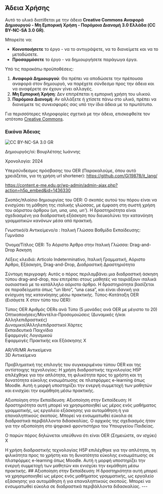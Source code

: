 ## Άδεια Χρήσης

Αυτό το υλικό διατίθεται με την άδεια **Creative Commons Αναφορά Δημιουργού - Μη Εμπορική Χρήση - Παρόμοια Διανομή 3.0 Ελλάδα (CC BY-NC-SA 3.0 GR)**.

Μπορείτε να:

- **Κοινοποιήσετε** το έργο - να το αντιγράψετε, να το διανείμετε και να το μεταδώσετε.
- **Προσαρμόσετε** το έργο - να δημιουργήσετε παράγωγα έργα.

Υπό τις παρακάτω προϋποθέσεις:

1. **Αναφορά Δημιουργού**: Θα πρέπει να αποδώσετε την πρέπουσα αναφορά στον δημιουργό, να παρέχετε σύνδεσμο προς την άδεια και να αναφέρετε αν έχουν γίνει αλλαγές. 
2. **Μη Εμπορική Χρήση**: Δεν επιτρέπεται η εμπορική χρήση του υλικού.
3. **Παρόμοια Διανομή**: Αν αλλάξετε ή χτίσετε πάνω στο υλικό, πρέπει να διανείμετε τις συνεισφορές σας υπό την ίδια άδεια με το πρωτότυπο.

Για περισσότερες πληροφορίες σχετικά με την άδεια, επισκεφθείτε τον ιστότοπο [Creative Commons](https://creativecommons.org/licenses/by-nc-sa/3.0/gr/).

### Εικόνα Άδειας

![CC BY-NC-SA 3.0 GR](https://licensebuttons.net/l/by-nc-sa/3.0/88x31.png)


Δημιουργός/οί:
Βουρλέτσης Ιωάννης

Χρονολογία:
2024

Υπερσύνδεσμος πρόσβασης του OER (Παρακαλούμε, όπου αυτό χρειάζεται, για τη χρήση url shortener):
https://github.com/Gi19878/it_lang/

https://content.e-me.edu.gr/wp-admin/admin-ajax.php?action=h5p_embed&id=1436330

Σκοπός/πλαίσιο δημιουργίας του OER: 
Ο σκοπός αυτού του πόρου είναι να ενισχύσει τη μάθηση της ιταλικής γλώσσας, με έμφαση στη σωστή χρήση του αόριστου άρθρου (*un, una, uno, un'*). Η δραστηριότητα είναι σχεδιασμένη για διαδραστική εξάσκηση που διευκολύνει την κατανόηση γραμματικών κανόνων μέσα από πρακτική.

Γνωστικό/ά Αντικείμενο/α : Ιταλική Γλώσσα
Βαθμίδα Εκπαίδευσης: Γυμνάσιο

Όνομα/Τίτλος OER: Το Αόριστο Άρθρο στην Ιταλική Γλώσσα: Drag-and-Drop Άσκηση  

Λέξεις κλειδιά: Articolo Indeterminativo, Ιταλική Γραμματική, Αόριστο Άρθρο, Εξάσκηση, Drag-and-Drop, Διαδραστική Δραστηριότητα

Σύντομη περιγραφή:
Αυτός ο πόρος περιλαμβάνει μια διαδραστική άσκηση τύπου drag-and-drop, που επιτρέπει στους μαθητές να ταιριάξουν ιταλικά ουσιαστικά με το κατάλληλο αόριστο άρθρο. Η δραστηριότητα βασίζεται σε παραδείγματα όπως “un libro”, “una casa”, και είναι ιδανική για ενίσχυση της κατανόησης μέσω πρακτικής.
 Τύπος-Κατάταξη OER (Εισάγετε Χ στον τύπο του OER):
 
Τύπος OER	Αριθμός OERs ανά Τύπο (5 μονάδες ανά OER με μέγιστο το 20) 
Οπτικοποιήσεις/Μοντέλα-Προσομοιώσεις 
(Δυναμικές ή/και Αλληλεπιδραστικές) 	  
Δυναμικοί/Αλληλεπιδραστικοί Χάρτες 	  
Εκπαιδευτικά Παιχνίδια 	  
Εφαρμογές Λογισμικού 	  
Εφαρμογές Πρακτικής και Εξάσκησης 	X

AR/VR/MR Αντικείμενα 	  
3D Αντικείμενα 	  
 
Προβληματική της επιλογής του συγκεκριμένου τύπου OER και της αντίστοιχης τεχνολογίας: 
Η χρήση διαδραστικής τεχνολογίας H5P επιλέχθηκε για την απλότητα, τη φιλικότητα προς το χρήστη και τη δυνατότητα εύκολης ενσωμάτωσης σε πλατφόρμες e-learning όπως Moodle. Αυτή η μορφή υποστηρίζει την ενεργή συμμετοχή των μαθητών και ενισχύει την εκμάθηση μέσω πρακτικής.
 
Αξιοποίηση στην Εκπαίδευση: 
Αξιοποίηση στην Εκπαίδευση: Η δραστηριότητα αυτή μπορεί να χρησιμοποιηθεί ως μέρος ενός μαθήματος γραμματικής, ως εργαλείο εξάσκησης για αυτομάθηση ή για επαναληπτικούς σκοπούς. Μπορεί να ενσωματωθεί εύκολα σε διαδραστικά περιβάλλοντα διδασκαλίας. Ο αρχικός της σχεδιασμός ήταν για την αξιοποίηση στο ψηφιακό φροντιστήριο του Υπουργείου Παιδείας.


Ο παρών πόρος δηλώνεται υπεύθυνα ότι είναι OER (Σημειώστε, αν ισχύει) X
 

Η χρήση διαδραστικής τεχνολογίας H5P επιλέχθηκε για την απλότητα, τη φιλικότητα προς το χρήστη και τη δυνατότητα εύκολης ενσωμάτωσης σε πλατφόρμες e-learning όπως Moodle. Αυτή η μορφή υποστηρίζει την ενεργή συμμετοχή των μαθητών και ενισχύει την εκμάθηση μέσω πρακτικής. ## Αξιοποίηση στην Εκπαίδευση: Η δραστηριότητα αυτή μπορεί να χρησιμοποιηθεί ως μέρος ενός μαθήματος γραμματικής, ως εργαλείο εξάσκησης για αυτομάθηση ή για επαναληπτικούς σκοπούς. Μπορεί να ενσωματωθεί εύκολα σε διαδραστικά περιβάλλοντα διδασκαλίας. ---
